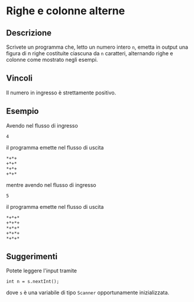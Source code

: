 Righe e colonne alterne
=======================

Descrizione
-----------

Scrivete un programma che, letto un numero intero `n`, emetta in output una
figura di n righe costituite ciascuna da `n` caratteri, alternando righe e
colonne come mostrato negli esempi.

Vincoli
-------

Il numero in ingresso è strettamente positivo.

Esempio
-------

Avendo nel flusso di ingresso

    4

il programma emette nel flusso di uscita

    *+*+
    +*+*
    *+*+
    +*+*

mentre avendo nel flusso di ingresso

    5

il programma emette nel flusso di uscita

    *+*+*
    +*+*+
    *+*+*
    +*+*+
    *+*+*

Suggerimenti
------------

Potete leggere l'input tramite

    int n = s.nextInt();

dove `s` è una variabile di tipo `Scanner` opportunamente inizializzata.
